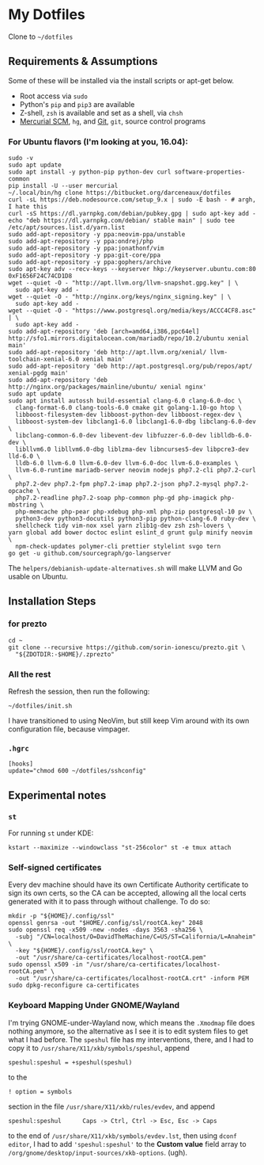 # My Dotfiles

Clone to `~/dotfiles`

## Requirements & Assumptions

Some of these will be installed via the install scripts or apt-get below.

* Root access via `sudo`
* Python's `pip` and `pip3` are available
* Z-shell, `zsh` is available and set as a shell, via `chsh`
* [Mercurial SCM][], `hg`, and [Git][], `git`, source control programs

### For Ubuntu flavors (I'm looking at you, 16.04):

    sudo -v
    sudo apt update
    sudo apt install -y python-pip python-dev curl software-properties-common
    pip install -U --user mercurial
    ~/.local/bin/hg clone https://bitbucket.org/darceneaux/dotfiles
    curl -sL https://deb.nodesource.com/setup_9.x | sudo -E bash - # argh, I hate this
    curl -sS https://dl.yarnpkg.com/debian/pubkey.gpg | sudo apt-key add -
    echo "deb https://dl.yarnpkg.com/debian/ stable main" | sudo tee /etc/apt/sources.list.d/yarn.list
    sudo add-apt-repository -y ppa:neovim-ppa/unstable
    sudo add-apt-repository -y ppa:ondrej/php
    sudo add-apt-repository -y ppa:jonathonf/vim
    sudo add-apt-repository -y ppa:git-core/ppa
    sudo add-apt-repository -y ppa:gophers/archive
    sudo apt-key adv --recv-keys --keyserver hkp://keyserver.ubuntu.com:80 0xF1656F24C74CD1D8
    wget --quiet -O - "http://apt.llvm.org/llvm-snapshot.gpg.key" | \
      sudo apt-key add -
    wget --quiet -O - "http://nginx.org/keys/nginx_signing.key" | \
      sudo apt-key add -
    wget --quiet -O - "https://www.postgresql.org/media/keys/ACCC4CF8.asc" | \
      sudo apt-key add -
    sudo add-apt-repository 'deb [arch=amd64,i386,ppc64el] http://sfo1.mirrors.digitalocean.com/mariadb/repo/10.2/ubuntu xenial main'
    sudo add-apt-repository 'deb http://apt.llvm.org/xenial/ llvm-toolchain-xenial-6.0 xenial main'
    sudo add-apt-repository 'deb http://apt.postgresql.org/pub/repos/apt/ xenial-pgdg main'
    sudo add-apt-repository 'deb http://nginx.org/packages/mainline/ubuntu/ xenial nginx'
    sudo apt update
    sudo apt install autossh build-essential clang-6.0 clang-6.0-doc \
      clang-format-6.0 clang-tools-6.0 cmake git golang-1.10-go htop \
      libboost-filesystem-dev libboost-python-dev libboost-regex-dev \
      libboost-system-dev libclang1-6.0 libclang1-6.0-dbg libclang-6.0-dev \
      libclang-common-6.0-dev libevent-dev libfuzzer-6.0-dev liblldb-6.0-dev \
      libllvm6.0 libllvm6.0-dbg liblzma-dev libncurses5-dev libpcre3-dev lld-6.0 \
      lldb-6.0 llvm-6.0 llvm-6.0-dev llvm-6.0-doc llvm-6.0-examples \
      llvm-6.0-runtime mariadb-server neovim nodejs php7.2-cli php7.2-curl \
      php7.2-dev php7.2-fpm php7.2-imap php7.2-json php7.2-mysql php7.2-opcache \
      php7.2-readline php7.2-soap php-common php-gd php-imagick php-mbstring \
      php-memcache php-pear php-xdebug php-xml php-zip postgresql-10 pv \
      python3-dev python3-docutils python3-pip python-clang-6.0 ruby-dev \
      shellcheck tidy vim-nox xsel yarn zlib1g-dev zsh zsh-lovers \
    yarn global add bower doctoc eslint eslint_d grunt gulp minify neovim \
      npm-check-updates polymer-cli prettier stylelint svgo tern
    go get -u github.com/sourcegraph/go-langserver


The `helpers/debianish-update-alternatives.sh` will make LLVM and Go usable on
Ubuntu.

## Installation Steps

### for prezto

    cd ~
    git clone --recursive https://github.com/sorin-ionescu/prezto.git \
      "${ZDOTDIR:-$HOME}/.zprezto"

### All the rest

Refresh the session, then run the following:

    ~/dotfiles/init.sh

I have transitioned to using NeoVim, but still keep Vim around with its own
configuration file, because vimpager.

### `.hgrc`

    [hooks]
    update="chmod 600 ~/dotfiles/sshconfig"

## Experimental notes

### `st`

For running `st` under KDE:

    kstart --maximize --windowclass "st-256color" st -e tmux attach

### Self-signed certificates

Every dev machine should have its own Certificate Authority certificate to sign
its own certs, so the CA can be accepted, allowing all the local certs generated
with it to pass through without challenge. To do so:

    mkdir -p "${HOME}/.config/ssl"
    openssl genrsa -out "$HOME/.config/ssl/rootCA.key" 2048
    sudo openssl req -x509 -new -nodes -days 3563 -sha256 \
      -subj "/CN=localhost/O=DavidTheMachine/C=US/ST=California/L=Anaheim" \
      -key "${HOME}/.config/ssl/rootCA.key" \
      -out "/usr/share/ca-certificates/localhost-rootCA.pem"
    sudo openssl x509 -in "/usr/share/ca-certificates/localhost-rootCA.pem" \
      -out "/usr/share/ca-certificates/localhost-rootCA.crt" -inform PEM
    sudo dpkg-reconfigure ca-certificates

### Keyboard Mapping Under GNOME/Wayland

I'm trying GNOME-under-Wayland now, which means the `.Xmodmap` file does nothing
anymore, so the alternative as I see it is to edit system files to get what
I had before. The `speshul` file has my interventions, there, and I had to copy
it to `/usr/share/X11/xkb/symbols/speshul`, append

    speshul:speshul = +speshul(speshul)

to the

    ! option = symbols

section in the file `/usr/share/X11/xkb/rules/evdev`, and append

    speshul:speshul      Caps -> Ctrl, Ctrl -> Esc, Esc -> Caps

to the end of `/usr/share/X11/xkb/symbols/evdev.lst`, then using `dconf editor`,
I had to add `'speshul:speshul'` to the **Custom value** field array to
`/org/gnome/desktop/input-sources/xkb-options`. (ugh).

[Mercurial SCM]: http://mercurial.selenic.com
[Git]: http://git-scm.com
